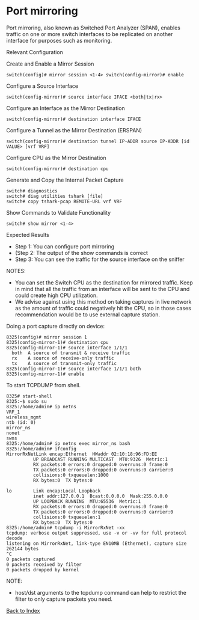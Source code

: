 # Port mirroring 

Port mirroring, also known as Switched Port Analyzer (SPAN), enables traffic on one or more switch interfaces to be replicated on another interface for purposes such as monitoring. 

Relevant Configuration 

Create and Enable a Mirror Session 

```
switch(config)# mirror session <1-4> switch(config-mirror)# enable
```

Configure a Source Interface

```
switch(config-mirror)# source interface IFACE <both|tx|rx>
```

Configure an Interface as the Mirror Destination

``` 
switch(config-mirror)# destination interface IFACE 
```

Configure a Tunnel as the Mirror Destination (ERSPAN) 

```
switch(config-mirror)# destination tunnel IP-ADDR source IP-ADDR [id VALUE> [vrf VRF]
```

Configure CPU as the Mirror Destination

``` 
switch(config-mirror)# destination cpu
```

Generate and Copy the Internal Packet Capture 

```
switch# diagnostics
switch# diag utilities tshark [file]
switch# copy tshark-pcap REMOTE-URL vrf VRF
```

Show Commands to Validate Functionality 

```
switch# show mirror <1-4>
```

Expected Results 

* Step 1: You can configure port mirroring
* (Step 2: The output of the show commands is correct
* Step 3: You can see the traffic for the source interface on the sniffer 
 


NOTES: 

* You can set the Switch CPU as the destination for mirrored traffic. Keep in mind that all the traffic from an interface will be sent to the CPU and could create high CPU utilization. 
* We advise against using this method on taking captures in live network as the amount of traffic could negatively hit the CPU, so in those cases recommendation would be to use external capture station.

Doing a port capture directly on device: 

```
8325(config)# mirror session 1
8325(config-mirror-1)# destination cpu
8325(config-mirror-1)# source interface 1/1/1
  both  A source of transmit & receive traffic
  rx    A source of receive-only traffic
  tx    A source of transmit-only traffic
8325(config-mirror-1)# source interface 1/1/1 both
8325(config-mirror-1)# enable
```

To start TCPDUMP from shell.

```
8325# start-shell
8325:~$ sudo su
8325:/home/admin# ip netns
VRF_1
wireless_mgmt
ntb (id: 0)
mirror_ns
nonet
swns
8325:/home/admin# ip netns exec mirror_ns bash
8325:/home/admin# ifconfig
MirrorRxNetLink encap:Ethernet  HWaddr 02:10:18:96:FD:EE
          UP BROADCAST RUNNING MULTICAST  MTU:9326  Metric:1
          RX packets:0 errors:0 dropped:0 overruns:0 frame:0
          TX packets:0 errors:0 dropped:0 overruns:0 carrier:0
          collisions:0 txqueuelen:1000
          RX bytes:0  TX bytes:0
 
lo        Link encap:Local Loopback
          inet addr:127.0.0.1  Bcast:0.0.0.0  Mask:255.0.0.0
          UP LOOPBACK RUNNING  MTU:65536  Metric:1
          RX packets:0 errors:0 dropped:0 overruns:0 frame:0
          TX packets:0 errors:0 dropped:0 overruns:0 carrier:0
          collisions:0 txqueuelen:1
          RX bytes:0  TX bytes:0
8325:/home/admin# tcpdump -i MirrorRxNet -xx
tcpdump: verbose output suppressed, use -v or -vv for full protocol decode
listening on MirrorRxNet, link-type EN10MB (Ethernet), capture size 262144 bytes
^C
0 packets captured
0 packets received by filter
0 packets dropped by kernel
```
 
NOTE: 

* host/dst arguments to the tcpdump command can help to restrict the filter to only capture packets you need.

[Back to Index](../index.md)